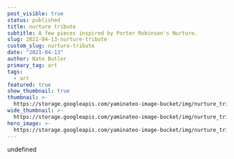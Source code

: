 ```yaml
---
post_visible: true
status: published
title: nurture tribute
subtitle: A few pieces inspired by Porter Robinson's Nurture.
slug: 2021-04-13-nurture-tribute
custom_slug: nurture-tribute
date: "2021-04-13"
author: Nate Butler
primary_tag: art
tags:
  - art
featured: true
show_thumbnail: true
thumbnail: >-
  https://storage.googleapis.com/yaminateo-image-bucket/img/nurture_tribute_1x1.jpg
wide_thumbnail: >-
  https://storage.googleapis.com/yaminateo-image-bucket/img/nurture_tribute_2x1.jpg
hero_image: >-
  https://storage.googleapis.com/yaminateo-image-bucket/img/nurture_tribute_hero.jpg
---
```


undefined
